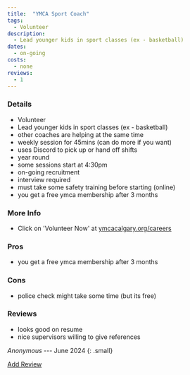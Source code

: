 ```yaml
---
title:  "YMCA Sport Coach"
tags: 
  - Volunteer
description:
  - Lead younger kids in sport classes (ex - basketball)
dates:
  - on-going
costs:
  - none
reviews:
  - 1
---
```


### Details
- Volunteer
- Lead younger kids in sport classes (ex - basketball)
- other coaches are helping at the same time
- weekly session for 45mins (can do more if you want)
- uses Discord to pick up or hand off shifts
- year round
- some sessions start at 4:30pm
- on-going recruitment
- interview required
- must take some safety training before starting (online)
- you get a free ymca membership after 3 months

### More Info
- Click on 'Volunteer Now' at [ymcacalgary.org/careers](https://www.ymcacalgary.org/careers)

### Pros
- you get a free ymca membership after 3 months

### Cons
- police check might take some time (but its free)

### Reviews
>  
  - looks good on resume
  - nice supervisors willing to give references

<cite>Anonymous</cite> --- June 2024
{: .small}

<div markdown="0"><a href="{{site.baseurl}}/contact" class="btn">Add Review</a></div>